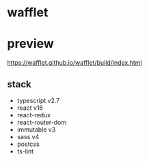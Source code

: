 # wafflet

# preview
https://wafflet.github.io/wafflet/build/index.html

## stack

- typescript v2.7
- react v16
- react-redux
- react-router-dom
- immutable v3
- sass v4
- postcss
- ts-lint
